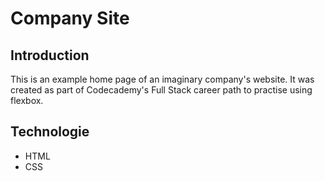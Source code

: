 # Company Site
## Introduction
This is an example home page of an imaginary company's website. It was created as part of Codecademy's Full Stack career path to practise using flexbox.
## Technologie
- HTML
- CSS
